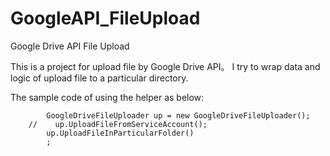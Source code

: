 GoogleAPI_FileUpload
====================

Google Drive API File Upload

This is a project for upload file by Google Drive API。
I try to wrap data and logic of upload file to a particular directory.

The sample code of using the helper as below:


            GoogleDriveFileUploader up = new GoogleDriveFileUploader();
        //    up.UploadFileFromServiceAccount();
            up.UploadFileInParticularFolder()
            ;
        
